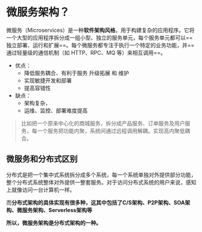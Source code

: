 
# 微服务架构？

微服务（Microservices）是一种**软件架构风格**，用于构建复杂的应用程序。它将一个大型的应用程序拆分成一组小型、独立的服务单元，每个服务单元都可以==独立部署、运行和扩展==。每个微服务都专注于执行一个特定的业务功能，并==通过轻量级的通信机制（如 HTTP、RPC、MQ 等）来相互调用==。

- 优点：
	- 降低服务耦合、有利于服务 升级拓展 和 维护
	- 实现敏捷开发和部署
	- 提高容错性
- 缺点：
	- 架构复杂，
	- 运维、监控、部署难度提高

> 比如把一个原来中心化的商城服务，拆分成产品服务、订单服务及用户服务，每一个服务把功能内聚，系统间通过远程调用解耦。实现高内聚低耦合。

## 微服务和分布式区别

分布式是把一个集中式系统拆分成多个系统，每一个系统单独对外提供部分功能，整个分布式系统整体对外提供一整套服务。对于访问分布式系统的用户来说，感知上就像访问一台计算机一样。

而**分布式架构的具体实现有很多种，这其中包括了C/S架构、P2P架构、SOA架构、微服务架构、Serverless架构等**

**所以，微服务架构是分布式架构的一种。**


